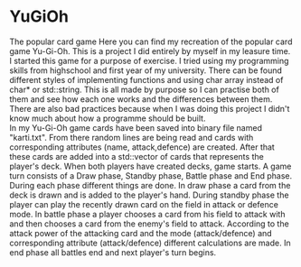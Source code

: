 # YuGiOh
 The popular card game
  Here you can find my recreation of the popular card game Yu-Gi-Oh. This is a project I did entirely by myself in my leasure time. I started this game for a purpose of exercise. I tried using my programming skills from highschool and first year of my university. There can be found different styles of implementing functions and using char array instead of char* or std::string. This is all made by purpose so I can practise both of them and see how each one works and the differences between them. There are also bad practices because when I was doing this project I didn't know much about how a programme should be built.  
  In my Yu-Gi-Oh game cards have been saved into binary file named "karti.txt". From there random lines are being read and cards with corresponding attributes (name, attack,defence) are created. After that these cards are added into a std::vector of cards that represents the player's deck. When both players have created decks, game starts.
  A game turn consists of a Draw phase, Standby phase, Battle phase and End phase. During each phase different things are done. In draw phase a card from the deck is drawn and is added to the player's hand. During standby phase the player can play the recently drawn card on the field in attack or defence mode. In battle phase a player chooses a card from his field to attack with and then chooses a card from the enemy's field to attack. According to the attack power of the attacking card and the mode (attack/defence) and corresponding attribute  (attack/defence) different calculations are made. In end phase all battles end and next player's turn begins.
